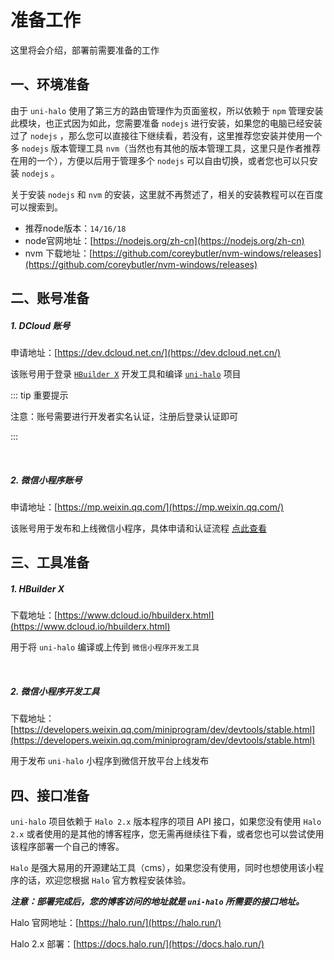 # 准备工作

这里将会介绍，部署前需要准备的工作

## 一、环境准备

由于 `uni-halo` 使用了第三方的路由管理作为页面鉴权，所以依赖于 `npm` 管理安装此模块，也正式因为如此，您需要准备 `nodejs` 进行安装，如果您的电脑已经安装过了 `nodejs` ，那么您可以直接往下继续看，若没有，这里推荐您安装并使用一个多 `nodejs` 版本管理工具 `nvm`（当然也有其他的版本管理工具，这里只是作者推荐在用的一个），方便以后用于管理多个 `nodejs` 可以自由切换，或者您也可以只安装 `nodejs` 。

关于安装 `nodejs` 和 `nvm` 的安装，这里就不再赘述了，相关的安装教程可以在百度可以搜索到。

- 推荐node版本：`14/16/18`
- node官网地址：[https://nodejs.org/zh-cn](https://nodejs.org/zh-cn)
- nvm 下载地址：[https://github.com/coreybutler/nvm-windows/releases](https://github.com/coreybutler/nvm-windows/releases)

## 二、账号准备

##### 1. DCloud 账号

申请地址：[https://dev.dcloud.net.cn/](https://dev.dcloud.net.cn/)

该账号用于登录 [`HBuilder X`](https://www.dcloud.io/hbuilderx.html) 开发工具和编译 [`uni-halo`](https://gitee.com/ialley-workshop-open/uni-halo) 项目

::: tip 重要提示

注意：账号需要进行开发者实名认证，注册后登录认证即可

:::

<br />

##### 2. 微信小程序账号

申请地址：[https://mp.weixin.qq.com/](https://mp.weixin.qq.com/)

该账号用于发布和上线微信小程序，具体申请和认证流程 [点此查看](#)

## 三、工具准备

##### 1. HBuilder X

下载地址：[https://www.dcloud.io/hbuilderx.html](https://www.dcloud.io/hbuilderx.html)

用于将 `uni-halo` 编译或上传到 `微信小程序开发工具`

<br />

##### 2. 微信小程序开发工具

下载地址：[https://developers.weixin.qq.com/miniprogram/dev/devtools/stable.html](https://developers.weixin.qq.com/miniprogram/dev/devtools/stable.html)

用于发布 `uni-halo` 小程序到微信开放平台上线发布

## 四、接口准备

`uni-halo` 项目依赖于 `Halo 2.x` 版本程序的项目 API 接口，如果您没有使用 `Halo 2.x` 或者使用的是其他的博客程序，您无需再继续往下看，或者您也可以尝试使用该程序部署一个自己的博客。

`Halo` 是强大易用的开源建站工具（cms），如果您没有使用，同时也想使用该小程序的话，欢迎您根据 `Halo` 官方教程安装体验。

_**注意：部署完成后，您的博客访问的地址就是 `uni-halo` 所需要的接口地址。**_

Halo 官网地址：[https://halo.run/](https://halo.run/)

Halo 2.x 部署：[https://docs.halo.run/](https://docs.halo.run/)
